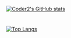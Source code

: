 [![Coder2's GitHub stats](https://github-readme-stats.vercel.app/api?username=Jack253-png&show_icons=true&locale=cn)](https://github.com/Jack253-png)
# 
[![Top Langs](https://github-readme-stats.vercel.app/api/top-langs/?username=Jack253-png&layout=donut-vertical&locale=cn)](https://github.com/Jack253-png)
